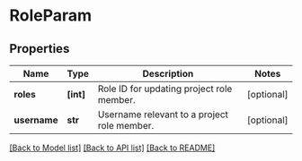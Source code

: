 # RoleParam


## Properties
Name | Type | Description | Notes
------------ | ------------- | ------------- | -------------
**roles** | **[int]** | Role ID for updating project role member. | [optional] 
**username** | **str** | Username relevant to a project role member. | [optional] 

[[Back to Model list]](../README.md#documentation-for-models) [[Back to API list]](../README.md#documentation-for-api-endpoints) [[Back to README]](../README.md)


